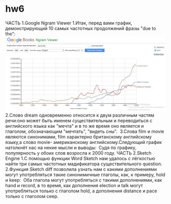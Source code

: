 # hw6
ЧАСТЬ 1.Google Ngram Viewer
1.Итак, перед вами график, демонстрирующий 10 самых частотных продолжений фразы "due to the":
![](https://github.com/2351543/hw6/blob/master/1.1.jpg)
2.Слово dream одновременно относится к двум различным частям речи:оно может быть именем существительным и переводиться с английского языка как "мечта" и в то же время оно является и глаголом, обозначающим "мечтать", "видеть сны".
![]()
3.Слова film и movie являются синонимами, film характерно британскому английскому языку,а слово movie- американскому английскому.Следующий график натолкнёт нас на некие мысли и выводы:
![]()
Cудя по графику, популярность у обоих слов возросла к 2000 году. 
ЧАСТЬ 2.Sketch Engine
1.С помощью функции Word Sketch нам удалось с лёгкостью найти три самых частотных мадификатора существительного question.
![]()
2.Функция Sketch diff позволила узнать нам с какими дополнениями могут употребляться такие синонимичные глаголы, как, к примеру, hold и keep:
![]()
Оба глагола могут употребляться с такими дополнениями, как hand и record, в то время, как дополнения election и talk могут употребляться только с глаголом hold, а дополнения distance и pace только с глаголом ceep.
